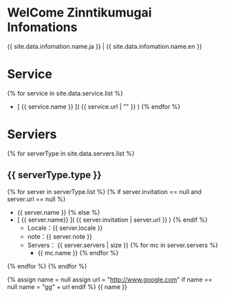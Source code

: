 # WelCome Zinntikumugai Infomations

{{ site.data.infomation.name.ja }} | {{ site.data.infomation.name.en }}

# Service

{% for service in site.data.service.list %}
- [ {{ service.name }} ]( {{ service.url | "" }} )
{% endfor %}

# Serviers

{% for serverType in site.data.servers.list %}
## {{ serverType.type }}

{% for server in serverType.list %}
{% if server.invitation == null and server.url == null %}
- {{ server.name }}
{% else %}
- [ {{ server.name}} ]( {{ server.invitation | server.url }} )
{% endif %}
    - Locale：{{ server.locale }}
    - note：{{ server.note }}
    - Servers： {{ server.servers | size }}
{% for mc in server.servers %}
        - {{ mc.name }}
{% endfor %}

{% endfor %}
{% endfor %}

{%
assign name = null
assign url = "http://www.google.com"
if name == null
    name = "gg" + url
endif
%}
{{ name }}